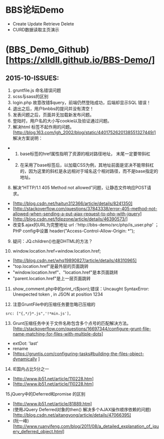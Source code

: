 # BBS论坛Demo
- Create Update Retrieve Delete
- CURD数据读取主页演示

# (BBS_Demo_Github)[https://xlldll.github.io/BBS-Demo/]

## 2015-10-ISSUES:
1. gruntfile.js 命名错误问题
2. scss与sass的区别
3. login.php 故意改错$query，前端仍然登陆成功，后端却显示SQL 错误！
4. 退出之后，用户bnbbs的提问并没有清空！
5. 发表问题之后，页面并无加载新发布问题。
6. 登陆时，用户名的大小写cookie以及验证通过问题。
7. 解决html <base url="..."> 标签不起作用的问题。[http://blog.163.com/lgh_2002/blog/static/4401752620138551327449/]
解决方案说明：
- 1. base标签的href属性指明了资源的相对路径地址， 末尾一定要带斜杠
- 2. 在采用了base标签后，以加载CSS为例，其地址前面是坚决不能带斜杠的，因为这里的斜杠是永远相对于域名这个相对路径，而不是base指定的地址。

8. 解决“HTTP/1.1 405 Method not allowed”问题，让静态文件响应POST请求。
- [http://blog.csdn.net/haitun312366/article/details/8241350]
- [http://stackoverflow.com/questions/37843338/error-405-method-not-allowed-when-sending-a-put-ajax-request-to-php-with-jquery]
- [http://blog.csdn.net/fdipzone/article/details/46390573/]
- 改变$.ajax的URL为完整地址 url :'http://bbs-demo/src/php/is_user.php' ；PHP config中设置 header("Access-Control-Allow-Origin: *");

9. 疑问：JQ.children()也是DHTML的方法？

10. window.location.href=window.location.href;
- [http://blog.csdn.net/whq19890827/article/details/48310965]
- "top.location.href"是最外层的页面跳转
- "window.location.href"、"location.href"是本页面跳转
- "parent.location.href"是上一层页面跳转

11. show_comment.php中的print_r($json);错误：Uncaught SyntaxError: Unexpected token , in JSON at position 1234

12. 注意GruntFile中的压缩任务要忽略已压缩的
````
src: ["{,*/}*.js",'!*min.js'],
````

13. Grunt压缩任务中关于文件名称包含多个点号的匹配解决方法。[http://stackoverflow.com/questions/16697344/configure-grunt-file-name-matching-for-files-with-multiple-dots]
- extDot: 'last'
- rename
- [https://gruntjs.com/configuring-tasks#building-the-files-object-dynamically
]

14. IE国内占比5分之一
- [http://www.jb51.net/article/110228.htm]
- [http://www.jb51.net/article/110228.htm]

15.jQuery中的Deferred和promise 的区别
- [http://www.jb51.net/article/81889.htm]
- (使用JQuery Deferred对象的then() 解决多个AJAX操作顺序依赖的问题)[http://blog.csdn.net/aitangyong/article/details/47066395]
- (阮一峰)[http://www.ruanyifeng.com/blog/2011/08/a_detailed_explanation_of_jquery_deferred_object.html]
